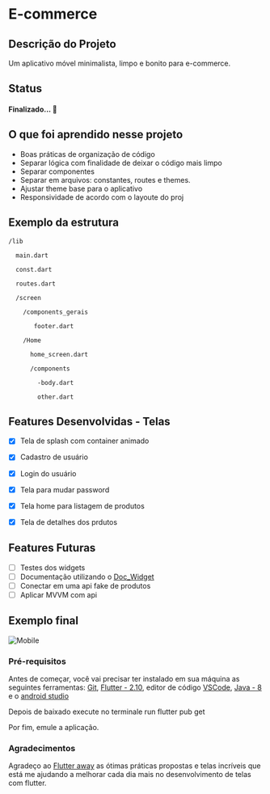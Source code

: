 # E-commerce

## Descrição do Projeto
<p>Um aplicativo móvel minimalista, limpo e bonito para e-commerce. </p>

## Status
<h4> 
  Finalizado...  🚧
</h4>

## O que foi aprendido nesse projeto
- Boas práticas de organização de código
- Separar lógica com finalidade de deixar o código mais limpo
- Separar componentes
- Separar em arquivos: constantes, routes e themes.
- Ajustar theme base para o aplicativo
- Responsividade de acordo com o layoute do proj


## Exemplo da estrutura 
  
    /lib

      main.dart

      const.dart

      routes.dart

      /screen

        /components_gerais

           footer.dart

        /Home

          home_screen.dart

          /components

            -body.dart

            other.dart
              


## Features Desenvolvidas - Telas

- [x] Tela de splash com container animado
- [x] Cadastro de usuário
- [x] Login do usuário
- [x] Tela para mudar password
- [x] Tela home para listagem de produtos
- [x] Tela de detalhes dos prdutos


## Features Futuras

- [ ] Testes dos widgets
- [ ] Documentação utilizando o [Doc_Widget](https://pub.dev/packages/doc_widget)
- [ ] Conectar em uma api fake de produtos
- [ ] Aplicar MVVM com api

## Exemplo final

![Mobile](https://user-images.githubusercontent.com/66011013/154814271-f22c2d8b-992d-4c7f-a8da-532c6530277a.gif)


### Pré-requisitos
Antes de começar, você vai precisar ter instalado em sua máquina as seguintes ferramentas:
[Git](https://git-scm.com), [Flutter - 2.10](https://flutter.dev/?), editor de código [VSCode](https://code.visualstudio.com/), [Java - 8](https://www.oracle.com/br/java/technologies/javase/javase8-archive-downloads.html) e o [android studio](https://developer.android.com/studio?hl=pt&gclid=CjwKCAiAx8KQBhAGEiwAD3EiPyRMUHovtdetW1oAOeMS61SP57FvEBMJvu2hUdKwX3F05DjY4kKuZRoCMYoQAvD_BwE&gclsrc=aw.ds)

Depois de baixado execute no terminale run flutter pub get 

Por fim, emule a aplicação.

### Agradecimentos

Agradeço ao [Flutter away](https://www.youtube.com/channel/UCJm7i4g4z7ZGcJA_HKHLCVw) as ótimas práticas propostas e telas incríveis que está me ajudando a melhorar cada dia mais no desenvolvimento de telas com flutter.



